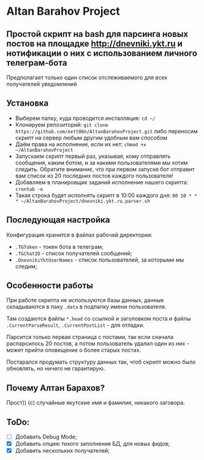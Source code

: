 # Altan Barahov Project

## Простой скрипт на bash для парсинга новых постов на площадке http://dnevniki.ykt.ru и нотификации о них с использованием личного телеграм-бота
Предполагает только один список отслеживаемого для всех получателей уведомлений

## Установка
* Выберем папку, куда проводится инсталляция: `cd ~/`
* Клонируем репозиторий: `git clone https://github.com/nett00n/AltanBarahovProject.git` либо переносим скрипт на сервер любым другим удобным вам способом
* Даём права на исполнение, если их нет: `chmod +x ~/AltanBarahovProject`
* Запускаем скрипт первый раз, указывая, кому отправлять сообщения, каким ботом, и за какими пользователями мы хотим следить. Обратите внимание, что при первом запуске бот отправит вам список из 20 последних постов каждого пользователя!
* Добавляем в планировщик заданий исполнение нашего скрипта: `crontab -e`
* Такая строка будет исполнять скрипт в 10:00 каждого дня: `00 10 * * * ~/AltanBarahovProject/dnevniki.ykt.ru.parser.sh`

## Последующая настройка
Конфигурация хранится в файлах рабочей директории:
* `.TGToken` - токен бота в телеграм;
* `.TGChatID` - список получателей сообщений;
* `.DnevnikiYktUserNames` - список пользователей, за которыми мы следим;

## Особенности работы
При работе скрипта не используются базы данных, данные складываются в паку `.data` в подпапку имени пользователя.

Там создаются файлы `*.head` со ссылкой и заголовком поста и файлы `.CurrentParseResult`, `.CurrentPostList` - для  отладки.

Парсится только первая страница с постами, так если сначала распарсилось 20 постов, а потом пользователь удалил один из них - может прийти оповещение о более старых постах.

Постарался продумать структуру данных так, чтоб скрипт можно было обновлять, но ничего не гарантирую.

## Почему Алтан Барахов?
Прост)) (c)
случайные якутские имя и фамилия, никакого заговора.

## ToDo:
- [ ] Добавить Debug Mode;
- [x] Добавить опцию тихого заполнения БД, для новых фидов;
- [x] Добавить нескольких получателей;
